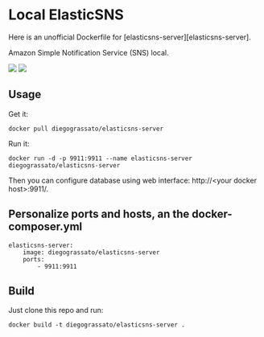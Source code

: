 # Local ElasticSNS
Here is an unofficial Dockerfile for [elasticsns-server][elasticsns-server].

Amazon Simple Notification Service (SNS) local.

[![](https://images.microbadger.com/badges/version/diegograssato/elasticsns-server.svg)](https://microbadger.com/images/diegograssato/elasticsns-server "Get your own version badge on microbadger.com") [![](https://images.microbadger.com/badges/image/diegograssato/elasticsns-server.svg)](https://microbadger.com/images/diegograssato/elasticsns-server "Get your own image badge on microbadger.com")

## Usage

Get it:

    docker pull diegograssato/elasticsns-server

Run it:

    docker run -d -p 9911:9911 --name elasticsns-server diegograssato/elasticsns-server

Then you can configure database using web interface: http://\<your docker host\>:9911/.

## Personalize ports and hosts, an the docker-composer.yml

    elasticsns-server:
        image: diegograssato/elasticsns-server
        ports:
            - 9911:9911

## Build

Just clone this repo and run:

    docker build -t diegograssato/elasticsns-server .


[dockerhubpage]: https://hub.docker.com/r/diegograssato/elasticsns-server/ " Amazon Simple Notification Service (SNS) docker hub page"
